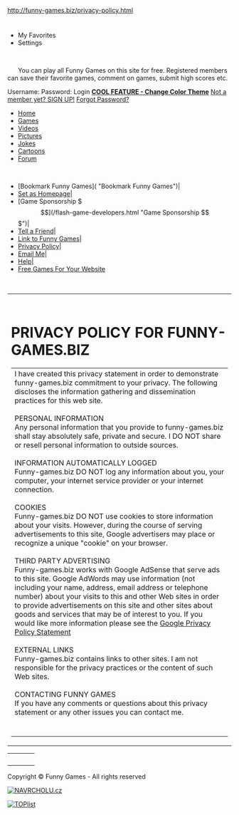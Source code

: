 http://funny-games.biz/privacy-policy.html

[<span></span>](/main.html "Funny Games")
=========================================

-   <span class="my-favorites"><span class="non-visible">My Favorites</span></span>
-   <span class="settings"><span class="non-visible">Settings</span></span>

 

<span class="count-games"> </span> <span class="count-players"> </span> <span class="top-right"> </span>
<span class="blue-arrow"></span>You can play all Funny Games on this site for free.
Registered members can save their favorite games, comment on games, submit high scores etc.

Username: Password:
<span class="non-visible">Login</span>
**[COOL FEATURE - Change Color Theme](/change_skin.html)** [Not a member yet? SIGN UP!](http://forums.funny-games.biz/register.php) [Forgot Password?](http://forums.funny-games.biz/login.php?do=lostpw)

-   <a href="/" class="home" title="Home"><span class="non-visible">Home</span></a>
-   <a href="/main.html" class="games" title="Games"><span class="non-visible">Games</span></a>
-   <a href="/videos/" class="videos" title="Videos"><span class="non-visible">Videos</span></a>
-   <a href="/pictures/" class="pictures" title="Pictures"><span class="non-visible">Pictures</span></a>
-   <a href="/jokes/" class="jokes" title="Jokes"><span class="non-visible">Jokes</span></a>
-   <a href="/cartoon/" class="cartoons" title="Cartoons"><span class="non-visible">Cartoons</span></a>
-   <a href="http://forums.funny-games.biz/" class="forum" title="Forum"><span class="non-visible">Forum</span></a>

 

-   [Bookmark Funny Games]( "Bookmark Funny Games")|
-   [Set as Homepage](# "Set as Homepage")|
-   [Game Sponsorship $$$](/flash-game-developers.html "Game Sponsorship $$$")|
-   [Tell a Friend](/friend.html "Tell a Friend")|
-   [Link to Funny Games](/link.html "Link to Funny Games")|
-   [Privacy Policy](/privacy-policy.html "Privacy Policy")|
-   [Email Me](/contact.html "Email Me")|
-   [Help](/help.html "Help")|
-   <a href="/free-web-games.html" class="last" title="Free Games For Your Website">Free Games For Your Website</a>

 

<table>
<colgroup>
<col width="100%" />
</colgroup>
<tbody>
<tr class="odd">
<td><br />

<h1 id="privacy-policy-for-funny-games.biz" class="nadpis">PRIVACY POLICY FOR FUNNY-GAMES.BIZ</h1>
<table>
<colgroup>
<col width="100%" />
</colgroup>
<tbody>
<tr class="odd">
<td><div class="t">
I have created this privacy statement in order to demonstrate funny-games.biz commitment to your privacy. The following discloses the information gathering and dissemination practices for this web site.<br />
<br />
PERSONAL INFORMATION<br />
Any personal information that you provide to funny-games.biz shall stay absolutely safe, private and secure. I DO NOT share or resell personal information to outside sources.<br />
<br />
INFORMATION AUTOMATICALLY LOGGED<br />
Funny-games.biz DO NOT log any information about you, your computer, your internet service provider or your internet connection.<br />
<br />
COOKIES<br />
Funny-games.biz DO NOT use cookies to store information about your visits. However, during the course of serving advertisements to this site, Google advertisers may place or recognize a unique &quot;cookie&quot; on your browser.<br />
<br />
THIRD PARTY ADVERTISING<br />
Funny-games.biz works with Google AdSense that serve ads to this site. Google AdWords may use information (not including your name, address, email address or telephone number) about your visits to this and other Web sites in order to provide advertisements on this site and other sites about goods and services that may be of interest to you. If you would like more information please see the <a href="http://www.google.com/privacy.html">Google Privacy Policy Statement</a><br />
<br />
EXTERNAL LINKS<br />
Funny-games.biz contains links to other sites. I am not responsible for the privacy practices or the content of such Web sites.<br />
<br />
CONTACTING FUNNY GAMES<br />
If you have any comments or questions about this privacy statement or any other issues you can contact me.<br />
<br />

</div>
<br />
</td>
</tr>
</tbody>
</table></td>
</tr>
</tbody>
</table>

|     |     |     |
|-----|-----|-----|
|     |     |     |

Copyright © Funny Games - All rights reserved

[![NAVRCHOLU.cz](http://c1.navrcholu.cz/hit?site=32509;t=t1x1;ref=;jss=0)](http://navrcholu.cz/)

[![TOPlist](http://www.toplist.cz/count.asp?id=89239&logo=blank)](http://www.toplist.cz/)
